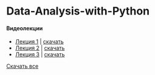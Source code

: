 # Data-Analysis-with-Python

#### Видеолекции

- [Лекция 1](https://www.youtube.com/watch?v=kxjr9OcxvlM) | [скачать](https://drive.google.com/uc?export=download&id=1mPiA-54cbB4KLe-ReMXByzMhtC4oqHF6)
- [Лекция 2](https://www.youtube.com/watch?v=JjRo5O7x6yM) | [скачать](https://drive.google.com/uc?export=download&id=1RsVGI1TJyBlQ-uYp7hl7wCyFkzYjWNu2)
- [Лекция 3](https://www.youtube.com/watch?v=0rQvXvyv8sQ) | [скачать](https://drive.google.com/uc?export=download&id=1jduRq-nzEGo7cDe2DdDbs5olADKgEaT-)

[Скачать все](https://drive.google.com/uc?export=download&id=1nJxEAletSlqAiTY2IZW7xIa74r0S6GDg)
